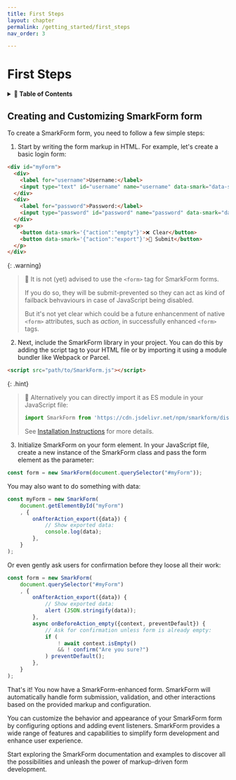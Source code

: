 ```yaml
---
title: First Steps
layout: chapter
permalink: /getting_started/first_steps
nav_order: 3

---
```


# First Steps

<details>
<summary>
<strong>📖 Table of Contents</strong>
</summary>

  {{ "
<!-- vim-markdown-toc GitLab -->

* [Creating and Customizing SmarkForm form](#creating-and-customizing-smarkform-form)

<!-- vim-markdown-toc -->
       " | markdownify }}

</details>

## Creating and Customizing SmarkForm form

To create a SmarkForm form, you need to follow a few simple steps:

1. Start by writing the form markup in HTML. For example, let's create a basic
   login form:

```html
<div id="myForm">
  <div>
    <label for="username">Username:</label>
    <input type="text" id="username" name="username" data-smark="data-smark">
  </div>
  <div>
    <label for="password">Password:</label>
    <input type="password" id="password" name="password" data-smark="data-smark">
  </div>
  <p>
    <button data-smark='{"action":"empty"}'>❌ Clear</button>
    <button data-smark='{"action":"export"}'>💾 Submit</button>
  </p>
</div>
```

{: .warning}
> 📌 It is not (yet) advised to use the `<form>` tag for SmarkForm forms.
> 
> If you do so, they will be submit-prevented so they can act as kind of failback
> behvaviours in case of JavaScript being disabled.
> 
> But it's not yet clear which could be a future enhancenment of native `<form>`
> attributes, such as *action*, in successfully enhanced `<form>` tags.


2. Next, include the SmarkForm library in your project. You can do this by
   adding the script tag to your HTML file or by importing it using a module
   bundler like Webpack or Parcel.

```html
<script src="path/to/SmarkForm.js"></script>
```

{: .hint}
> 📌 Alternatively you can directly import it as ES module in your JavaScript
> file:
> 
> ```javascript
> import SmarkForm from 'https://cdn.jsdelivr.net/npm/smarkform/dist/SmarkForm.esm.js';
> ```
> 
> See [Installation Instructions](../README.md#installation) for more details.


3. Initialize SmarkForm on your form element. In your JavaScript file, create a
   new instance of the SmarkForm class and pass the form element as the
   parameter:

```javascript
const form = new SmarkForm(document.querySelector("#myForm"));
```

You may also want to do something with data:

```javascript
const myForm = new SmarkForm(
    document.getElementById("myForm")
    , {
        onAfterAction_export({data}) {
            // Show exported data:
            console.log(data);
        },
    }
);
```

Or even gently ask users for confirmation before they loose all their work:

```javascript
const form = new SmarkForm(
    document.querySelector("#myForm")
    , {
        onAfterAction_export({data}) {
            // Show exported data:
            alert (JSON.stringify(data));
        },
        async onBeforeAction_empty({context, preventDefault}) {
            // Ask for confirmation unless form is already empty:
            if (
                ! await context.isEmpty()
                && ! confirm("Are you sure?")
            ) preventDefault();
        },
    }
);
```


That's it! You now have a SmarkForm-enhanced form. SmarkForm will automatically
handle form submission, validation, and other interactions based on the
provided markup and configuration.

You can customize the behavior and appearance of your SmarkForm form by
configuring options and adding event listeners. SmarkForm provides a wide range
of features and capabilities to simplify form development and enhance user
experience.

Start exploring the SmarkForm documentation and examples to discover all the
possibilities and unleash the power of markup-driven form development.





